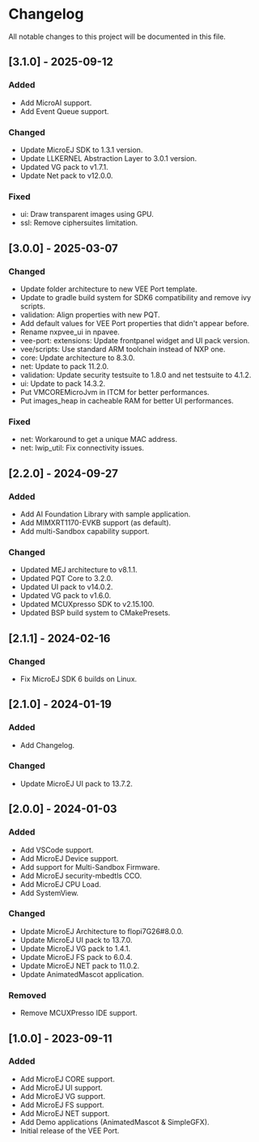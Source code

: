 # Changelog
All notable changes to this project will be documented in this file.

## [3.1.0] - 2025-09-12

### Added

- Add MicroAI support.
- Add Event Queue support.

### Changed

- Update MicroEJ SDK to 1.3.1 version.
- Update LLKERNEL Abstraction Layer to 3.0.1 version.
- Updated VG pack to v1.7.1.
- Update Net pack to v12.0.0.

### Fixed

- ui: Draw transparent images using GPU.
- ssl: Remove ciphersuites limitation.

## [3.0.0] - 2025-03-07

### Changed

- Update folder architecture to new VEE Port template.
- Update to gradle build system for SDK6 compatibility and remove ivy scripts.
- validation: Align properties with new PQT.
- Add default values for VEE Port properties that didn't appear before.
- Rename nxpvee_ui in npavee.
- vee-port: extensions: Update frontpanel widget and UI pack version.
- vee/scripts: Use standard ARM toolchain instead of NXP one.
- core: Update architecture to 8.3.0.
- net: Update to pack 11.2.0.
- validation: Update security testsuite to 1.8.0 and net testsuite to 4.1.2.
- ui: Update to pack 14.3.2.
- Put VMCOREMicroJvm in ITCM for better performances.
- Put images_heap in cacheable RAM for better UI performances.

### Fixed

- net: Workaround to get a unique MAC address.
- net: lwip_util: Fix connectivity issues.

## [2.2.0] - 2024-09-27

### Added

- Add AI Foundation Library with sample application.
- Add MIMXRT1170-EVKB support (as default).
- Add multi-Sandbox capability support.

### Changed

- Updated MEJ architecture to v8.1.1.
- Updated PQT Core to 3.2.0.
- Updated UI pack to v14.0.2.
- Updated VG pack to v1.6.0.
- Updated MCUXpresso SDK to v2.15.100.
- Updated BSP build system to CMakePresets.

## [2.1.1] - 2024-02-16

### Changed

- Fix MicroEJ SDK 6 builds on Linux.

## [2.1.0] - 2024-01-19

### Added

- Add Changelog.

### Changed

- Update MicroEJ UI pack to 13.7.2.

## [2.0.0] - 2024-01-03

### Added

- Add VSCode support.
- Add MicroEJ Device support.
- Add support for Multi-Sandbox Firmware.
- Add MicroEJ security-mbedtls CCO.
- Add MicroEJ CPU Load.
- Add SystemView.

### Changed

- Update MicroEJ Architecture to flopi7G26#8.0.0.
- Update MicroEJ UI pack to 13.7.0.
- Update MicroEJ VG pack to 1.4.1.
- Update MicroEJ FS pack to 6.0.4.
- Update MicroEJ NET pack to 11.0.2.
- Update AnimatedMascot application.

### Removed

- Remove MCUXPresso IDE support.

## [1.0.0] - 2023-09-11

### Added

- Add MicroEJ CORE support.
- Add MicroEJ UI support.
- Add MicroEJ VG support.
- Add MicroEJ FS support.
- Add MicroEJ NET support.
- Add Demo applications (AnimatedMascot & SimpleGFX).
- Initial release of the VEE Port.
